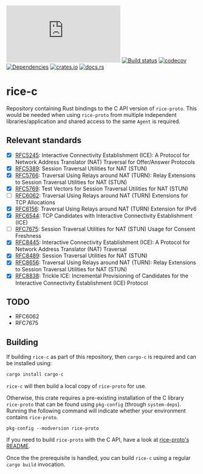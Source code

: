 [![Chat](https://img.shields.io/matrix/librice-general:matrix.org?logo=matrix)](https://matrix.to/#/#librice-general:matrix.org)
[![Build status](https://github.com/ystreet/librice/workflows/Build/badge.svg?branch=main)](https://github.com/ystreet/librice/actions)
[![codecov](https://codecov.io/gh/ystreet/librice/branch/main/graph/badge.svg)](https://codecov.io/gh/ystreet/librice)
[![Dependencies](https://deps.rs/repo/github/ystreet/librice/status.svg)](https://deps.rs/repo/github/ystreet/librice)
[![crates.io](https://img.shields.io/crates/v/rice-c.svg)](https://crates.io/crates/rice-c)
[![docs.rs](https://docs.rs/rice-c/badge.svg)](https://docs.rs/rice-c)

# rice-c

Repository containing Rust bindings to the C API version of `rice-proto`. This
would be needed when using `rice-proto` from multiple independent
libraries/application and shared access to the same `Agent` is required.

## Relevant standards

 - [x] [RFC5245](https://tools.ietf.org/html/rfc5245):
   Interactive Connectivity Establishment (ICE): A Protocol for Network Address
   Translator (NAT) Traversal for Offer/Answer Protocols
 - [x] [RFC5389](https://tools.ietf.org/html/rfc5389):
   Session Traversal Utilities for NAT (STUN)
 - [x] [RFC5766](https://tools.ietf.org/html/rfc5766):
   Traversal Using Relays around NAT (TURN): Relay Extensions to Session
   Traversal Utilities for NAT (STUN)
 - [x] [RFC5769](https://tools.ietf.org/html/rfc5769):
   Test Vectors for Session Traversal Utilities for NAT (STUN)
 - [ ] [RFC6062](https://tools.ietf.org/html/rfc6062):
   Traversal Using Relays around NAT (TURN) Extensions for TCP Allocations
 - [x] [RFC6156](https://tools.ietf.org/html/rfc6156):
   Traversal Using Relays around NAT (TURN) Extension for IPv6
 - [x] [RFC6544](https://tools.ietf.org/html/rfc6544):
   TCP Candidates with Interactive Connectivity Establishment (ICE)
 - [ ] [RFC7675](https://tools.ietf.org/html/rfc7675):
   Session Traversal Utilities for NAT (STUN) Usage for Consent Freshness
 - [x] [RFC8445](https://tools.ietf.org/html/rfc8445):
   Interactive Connectivity Establishment (ICE): A Protocol for Network Address
   Translator (NAT) Traversal
 - [x] [RFC8489](https://tools.ietf.org/html/rfc8489):
   Session Traversal Utilities for NAT (STUN)
 - [x] [RFC8656](https://tools.ietf.org/html/rfc8656):
   Traversal Using Relays around NAT (TURN): Relay Extensions to Session
   Traversal Utilities for NAT (STUN)
 - [x] [RFC8838](https://tools.ietf.org/html/rfc8838):
   Trickle ICE: Incremental Provisioning of Candidates for the Interactive
   Connectivity Establishment (ICE) Protocol

## TODO

- RFC6062
- RFC7675

## Building

If building `rice-c` as part of this repository, then `cargo-c` is required
and can be installed using:
```sh
cargo install cargo-c
```
`rice-c` will then build a local copy of `rice-proto` for use.

Otherwise, this crate requires a pre-existing installation of the C library
`rice-proto` that can be found using `pkg-config` (through `system-deps`).
Running the following command will indicate whether your environment contains
`rice-proto`.
```
pkg-config --modversion rice-proto
```

If you need to build `rice-proto` with the C API, have a look at [rice-proto's
README](https://github.com/ystreet/librice/tree/main/rice-proto).

Once the the prerequisite is handled, you can build `rice-c` using a
regular `cargo build` invocation.
